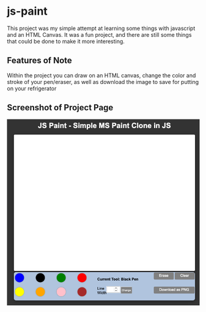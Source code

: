 # js-paint
This project was my simple attempt at learning some things with javascript and an HTML Canvas. It was a fun project, and there are still some things that could be done to make it more interesting.

## Features of Note
Within the project you can draw on an HTML canvas, change the color and stroke of your pen/eraser, as well as download the image to save for putting on your refrigerator

## Screenshot of Project Page
![Image of JS-Paint](https://github.com/reesealanj/js-paint/blob/master/screenshot.png)
